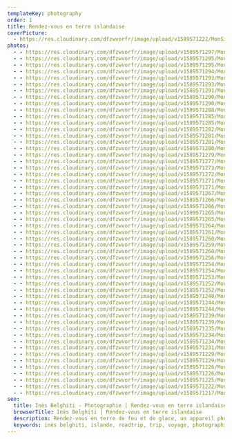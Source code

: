 ```yaml
---
templateKey: photography
order: 1
title: Rendez-vous en terre islandaise
coverPicture:
  - https://res.cloudinary.com/dfzwvorfr/image/upload/v1589571222/MonSite/Photographie/Islande/EX6A0630_yabpsx.jpg
photos:
  - - https://res.cloudinary.com/dfzwvorfr/image/upload/v1589571297/MonSite/Photographie/Islande/EX6A2198_evh4td.jpg
  - - https://res.cloudinary.com/dfzwvorfr/image/upload/v1589571295/MonSite/Photographie/Islande/EX6A2212_dh74n8.jpg
  - - https://res.cloudinary.com/dfzwvorfr/image/upload/v1589571295/MonSite/Photographie/Islande/EX6A2196_gamlob.jpg
  - - https://res.cloudinary.com/dfzwvorfr/image/upload/v1589571294/MonSite/Photographie/Islande/EX6A2270_nzolds.jpg
  - - https://res.cloudinary.com/dfzwvorfr/image/upload/v1589571293/MonSite/Photographie/Islande/EX6A2132_ewng2z.jpg
  - - https://res.cloudinary.com/dfzwvorfr/image/upload/v1589571293/MonSite/Photographie/Islande/EX6A2082_np4huz.jpg
  - - https://res.cloudinary.com/dfzwvorfr/image/upload/v1589571291/MonSite/Photographie/Islande/EX6A2177_hvv5op.jpg
  - - https://res.cloudinary.com/dfzwvorfr/image/upload/v1589571290/MonSite/Photographie/Islande/EX6A2060_rpuzog.jpg
  - - https://res.cloudinary.com/dfzwvorfr/image/upload/v1589571290/MonSite/Photographie/Islande/EX6A2037_nqgum6.jpg
  - - https://res.cloudinary.com/dfzwvorfr/image/upload/v1589571288/MonSite/Photographie/Islande/EX6A2034_ll0lsq.jpg
  - - https://res.cloudinary.com/dfzwvorfr/image/upload/v1589571285/MonSite/Photographie/Islande/EX6A2032_vbuvcy.jpg
  - - https://res.cloudinary.com/dfzwvorfr/image/upload/v1589571285/MonSite/Photographie/Islande/EX6A1983_spgqvj.jpg
  - - https://res.cloudinary.com/dfzwvorfr/image/upload/v1589571282/MonSite/Photographie/Islande/EX6A1662_szzr6g.jpg
  - - https://res.cloudinary.com/dfzwvorfr/image/upload/v1589571281/MonSite/Photographie/Islande/EX6A1886_j7sler.jpg
  - - https://res.cloudinary.com/dfzwvorfr/image/upload/v1589571281/MonSite/Photographie/Islande/EX6A1969_xleaoi.jpg
  - - https://res.cloudinary.com/dfzwvorfr/image/upload/v1589571280/MonSite/Photographie/Islande/EX6A1930_d4eroe.jpg
  - - https://res.cloudinary.com/dfzwvorfr/image/upload/v1589571279/MonSite/Photographie/Islande/EX6A1961_jabes8.jpg
  - - https://res.cloudinary.com/dfzwvorfr/image/upload/v1589571277/MonSite/Photographie/Islande/EX6A1855_wz87pt.jpg
  - - https://res.cloudinary.com/dfzwvorfr/image/upload/v1589571273/MonSite/Photographie/Islande/EX6A1780_kc4mnv.jpg
  - - https://res.cloudinary.com/dfzwvorfr/image/upload/v1589571272/MonSite/Photographie/Islande/EX6A1658_ytacbx.jpg
  - - https://res.cloudinary.com/dfzwvorfr/image/upload/v1589571271/MonSite/Photographie/Islande/EX6A1738_akwz5h.jpg
  - - https://res.cloudinary.com/dfzwvorfr/image/upload/v1589571271/MonSite/Photographie/Islande/EX6A1854_bjxbp6.jpg
  - - https://res.cloudinary.com/dfzwvorfr/image/upload/v1589571267/MonSite/Photographie/Islande/EX6A1542_bjavvx.jpg
  - - https://res.cloudinary.com/dfzwvorfr/image/upload/v1589571266/MonSite/Photographie/Islande/EX6A1655_r2zhhn.jpg
  - - https://res.cloudinary.com/dfzwvorfr/image/upload/v1589571266/MonSite/Photographie/Islande/EX6A1474_s42a7s.jpg
  - - https://res.cloudinary.com/dfzwvorfr/image/upload/v1589571265/MonSite/Photographie/Islande/EX6A1564_hd1ecw.jpg
  - - https://res.cloudinary.com/dfzwvorfr/image/upload/v1589571265/MonSite/Photographie/Islande/EX6A1621_gqnvde.jpg
  - - https://res.cloudinary.com/dfzwvorfr/image/upload/v1589571264/MonSite/Photographie/Islande/EX6A1262_n0fci9.jpg
  - - https://res.cloudinary.com/dfzwvorfr/image/upload/v1589571261/MonSite/Photographie/Islande/EX6A1529_ntmmf5.jpg
  - - https://res.cloudinary.com/dfzwvorfr/image/upload/v1589571260/MonSite/Photographie/Islande/EX6A1390_a94yyt.jpg
  - - https://res.cloudinary.com/dfzwvorfr/image/upload/v1589571259/MonSite/Photographie/Islande/EX6A1517_whyhdo.jpg
  - - https://res.cloudinary.com/dfzwvorfr/image/upload/v1589571260/MonSite/Photographie/Islande/EX6A1530_xpl55z.jpg
  - - https://res.cloudinary.com/dfzwvorfr/image/upload/v1589571256/MonSite/Photographie/Islande/EX6A1511_agancr.jpg
  - - https://res.cloudinary.com/dfzwvorfr/image/upload/v1589571254/MonSite/Photographie/Islande/EX6A1290_p8vmqi.jpg
  - - https://res.cloudinary.com/dfzwvorfr/image/upload/v1589571254/MonSite/Photographie/Islande/EX6A1345_pfkarf.jpg
  - - https://res.cloudinary.com/dfzwvorfr/image/upload/v1589571253/MonSite/Photographie/Islande/EX6A1278_s1ybsw.jpg
  - - https://res.cloudinary.com/dfzwvorfr/image/upload/v1589571252/MonSite/Photographie/Islande/EX6A1254_jrr4qs.jpg
  - - https://res.cloudinary.com/dfzwvorfr/image/upload/v1589571252/MonSite/Photographie/Islande/EX6A1304_l3vkf4.jpg
  - - https://res.cloudinary.com/dfzwvorfr/image/upload/v1589571248/MonSite/Photographie/Islande/EX6A1336_ek1lrc.jpg
  - - https://res.cloudinary.com/dfzwvorfr/image/upload/v1589571244/MonSite/Photographie/Islande/EX6A1205_ovzvew.jpg
  - - https://res.cloudinary.com/dfzwvorfr/image/upload/v1589571244/MonSite/Photographie/Islande/EX6A1187_oftcow.jpg
  - - https://res.cloudinary.com/dfzwvorfr/image/upload/v1589571239/MonSite/Photographie/Islande/EX6A1182_gcshgp.jpg
  - - https://res.cloudinary.com/dfzwvorfr/image/upload/v1589571239/MonSite/Photographie/Islande/EX6A1156_am0kdc.jpg
  - - https://res.cloudinary.com/dfzwvorfr/image/upload/v1589571235/MonSite/Photographie/Islande/EX6A1147_lodpxf.jpg
  - - https://res.cloudinary.com/dfzwvorfr/image/upload/v1589571234/MonSite/Photographie/Islande/EX6A1063_r9pall.jpg
  - - https://res.cloudinary.com/dfzwvorfr/image/upload/v1589571234/MonSite/Photographie/Islande/EX6A1116_u5to4w.jpg
  - - https://res.cloudinary.com/dfzwvorfr/image/upload/v1589571231/MonSite/Photographie/Islande/EX6A0948_gmmxcq.jpg
  - - https://res.cloudinary.com/dfzwvorfr/image/upload/v1589571229/MonSite/Photographie/Islande/EX6A0923_orirz9.jpg
  - - https://res.cloudinary.com/dfzwvorfr/image/upload/v1589571229/MonSite/Photographie/Islande/EX6A0760_dxertg.jpg
  - - https://res.cloudinary.com/dfzwvorfr/image/upload/v1589571226/MonSite/Photographie/Islande/EX6A0841_fnqugw.jpg
  - - https://res.cloudinary.com/dfzwvorfr/image/upload/v1589571226/MonSite/Photographie/Islande/EX6A0636_v4aman.jpg
  - - https://res.cloudinary.com/dfzwvorfr/image/upload/v1589571225/MonSite/Photographie/Islande/EX6A0627_bxd6av.jpg
  - - https://res.cloudinary.com/dfzwvorfr/image/upload/v1589571222/MonSite/Photographie/Islande/EX6A0630_yabpsx.jpg
  - - https://res.cloudinary.com/dfzwvorfr/image/upload/v1589571217/MonSite/Photographie/Islande/EX6A0729_yvd1tt.jpg
seo:
  title: Inès Belghiti - Photographie | Rendez-vous en terre islandaise
  browserTitle: Inès Belghiti | Rendez-vous en terre islandaise
  description: Rendez-vous en terre de feu et de glace, un appareil photo en main...
  keywords: inès belghiti, islande, roadtrip, trip, voyage, photographie, paysages
---
```

